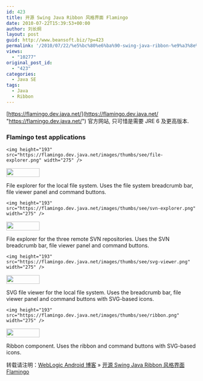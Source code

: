 ```yaml
---
id: 423
title: 开源 Swing Java Ribbon 风格界面 Flamingo
date: 2010-07-22T15:39:53+00:00
author: 刘长炯
layout: post
guid: http://www.beansoft.biz/?p=423
permalink: '/2010/07/22/%e5%bc%80%e6%ba%90-swing-java-ribbon-%e9%a3%8e%e6%a0%bc%e7%95%8c%e9%9d%a2-flamingo/'
views:
  - "10277"
original_post_id:
  - "423"
categories:
  - Java SE
tags:
  - Java
  - Ribbon
---
```

[https://flamingo.dev.java.net/](https://flamingo.dev.java.net/ "https://flamingo.dev.java.net/") 官方网站, 只可惜是需要 JRE 6 及更高版本.

### Flamingo test applications

    <img height="193" src="https://flamingo.dev.java.net/images/thumbs/see/file-explorer.png" width="275" />  
[<img height="23" src="https://flamingo.dev.java.net/images/webstart.png" width="88" border="0" />](https://flamingo.dev.java.net/webstart/testFileExplorer.jnlp)

File explorer for the local file system. Uses the file system breadcrumb bar, file viewer panel and command buttons. 

    <img height="193" src="https://flamingo.dev.java.net/images/thumbs/see/svn-explorer.png" width="275" />  
[<img height="23" src="https://flamingo.dev.java.net/images/webstart.png" width="88" border="0" />](https://flamingo.dev.java.net/webstart/svnBrowser.jnlp)

File explorer for the three remote SVN repositories. Uses the SVN breadcrumb bar, file viewer panel and command buttons. 

    <img height="193" src="https://flamingo.dev.java.net/images/thumbs/see/svg-viewer.png" width="275" />  
[<img height="23" src="https://flamingo.dev.java.net/images/webstart.png" width="88" border="0" />](https://flamingo.dev.java.net/webstart/svgViewer.jnlp)

SVG file viewer for the local file system. Uses the breadcrumb bar, file viewer panel and command buttons with SVG-based icons. 

    <img height="193" src="https://flamingo.dev.java.net/images/thumbs/see/ribbon.png" width="275" />  
[<img height="23" src="https://flamingo.dev.java.net/images/webstart.png" width="88" border="0" />](https://flamingo.dev.java.net/webstart/testBasicRibbon.jnlp)

Ribbon component. Uses the ribbon and command buttons with SVG-based icons. 

转载请注明：[WebLogic Android 博客](http://www.beansoft.biz) &raquo; [开源 Swing Java Ribbon 风格界面 Flamingo](http://www.beansoft.biz/2010/07/22/%e5%bc%80%e6%ba%90-swing-java-ribbon-%e9%a3%8e%e6%a0%bc%e7%95%8c%e9%9d%a2-flamingo/)